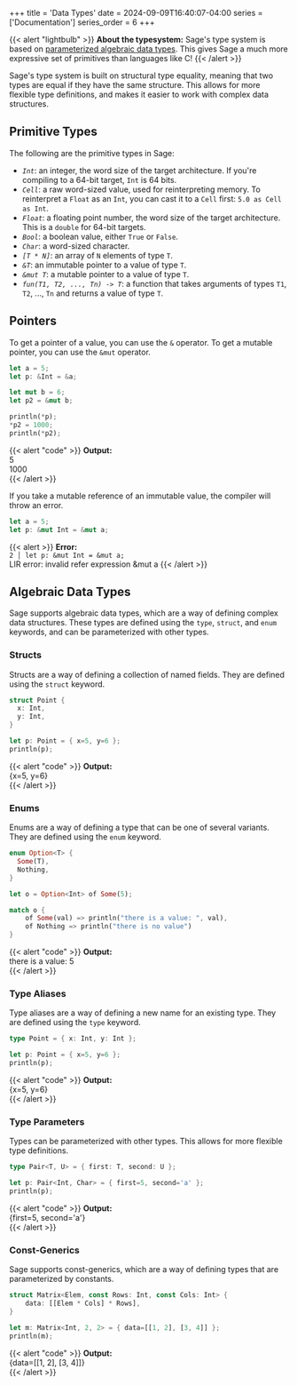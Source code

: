 +++
title = 'Data Types'
date = 2024-09-09T16:40:07-04:00
series = ['Documentation']
series_order = 6
+++


{{< alert "lightbulb" >}}
**About the typesystem:** Sage's type system is based on [parameterized algebraic data types](https://en.wikipedia.org/wiki/Generalized_algebraic_data_type). This gives Sage a much more expressive set of primitives than languages like C! 
{{< /alert >}}

Sage's type system is built on structural type equality, meaning that two types are equal if they have the same structure. This allows for more flexible type definitions, and makes it easier to work with complex data structures.

## Primitive Types

The following are the primitive types in Sage:

- *`Int`*: an integer, the word size of the target architecture. If you're compiling to a 64-bit target, `Int` is 64 bits.
- *`Cell`*: a raw word-sized value, used for reinterpreting memory. To reinterpret a `Float` as an `Int`, you can cast it to a `Cell` first: `5.0 as Cell as Int`.
- *`Float`*: a floating point number, the word size of the target architecture. This is a `double` for 64-bit targets.
- *`Bool`*: a boolean value, either `True` or `False`.
- *`Char`*: a word-sized character.
- *`[T * N]`*: an array of `N` elements of type `T`.
- *`&T`*: an immutable pointer to a value of type `T`.
- *`&mut T`*: a mutable pointer to a value of type `T`.
- *`fun(T1, T2, ..., Tn) -> T`*: a function that takes arguments of types `T1`, `T2`, ..., `Tn` and returns a value of type `T`.

## Pointers

To get a pointer of a value, you can use the `&` operator. To get a mutable pointer, you can use the `&mut` operator.

```rs
let a = 5;
let p: &Int = &a;

let mut b = 6;
let p2 = &mut b;

println(*p);
*p2 = 1000;
println(*p2);
```
{{< alert "code" >}}
**Output:**<br/>
5<br/>
1000<br/>
{{< /alert >}}


If you take a mutable reference of an immutable value, the compiler will throw an error.
```rs
let a = 5;
let p: &mut Int = &mut a;
```
{{< alert >}}
**Error:**<br/>
`2 │ let p: &mut Int = &mut a;`<br/>
LIR error: invalid refer expression &mut a
{{< /alert >}}

## Algebraic Data Types

Sage supports algebraic data types, which are a way of defining complex data structures. These types are defined using the `type`, `struct`, and `enum` keywords, and can be parameterized with other types.

### Structs

Structs are a way of defining a collection of named fields. They are defined using the `struct` keyword.

```rs
struct Point {
  x: Int,
  y: Int,
}

let p: Point = { x=5, y=6 };
println(p);
```
{{< alert "code" >}}
**Output:**<br/>
\{x=5, y=6\}<br/>
{{< /alert >}}

### Enums

Enums are a way of defining a type that can be one of several variants. They are defined using the `enum` keyword.

```rs
enum Option<T> {
  Some(T),
  Nothing,
}

let o = Option<Int> of Some(5);

match o {
    of Some(val) => println("there is a value: ", val),
    of Nothing => println("there is no value")
}
```
{{< alert "code" >}}
**Output:**<br/>
there is a value: 5<br/>
{{< /alert >}}

### Type Aliases

Type aliases are a way of defining a new name for an existing type. They are defined using the `type` keyword.

```rs
type Point = { x: Int, y: Int };

let p: Point = { x=5, y=6 };
println(p);
```
{{< alert "code" >}}
**Output:**<br/>
\{x=5, y=6\}<br/>
{{< /alert >}}

### Type Parameters

Types can be parameterized with other types. This allows for more flexible type definitions.

```rs
type Pair<T, U> = { first: T, second: U };

let p: Pair<Int, Char> = { first=5, second='a' };
println(p);
```
{{< alert "code" >}}
**Output:**<br/>
\{first=5, second='a'\}<br/>
{{< /alert >}}


### Const-Generics

Sage supports const-generics, which are a way of defining types that are parameterized by constants.

```rs
struct Matrix<Elem, const Rows: Int, const Cols: Int> {
    data: [[Elem * Cols] * Rows],
}

let m: Matrix<Int, 2, 2> = { data=[[1, 2], [3, 4]] };
println(m);
```
{{< alert "code" >}}
**Output:**<br/>
\{data=[[1, 2], [3, 4]]\}<br/>
{{< /alert >}}
